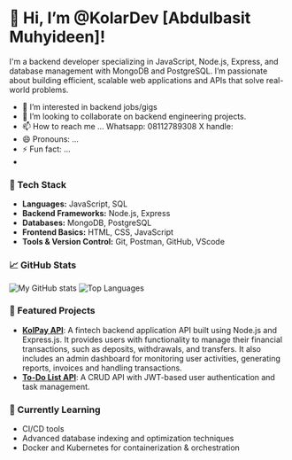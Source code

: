 # 👋 Hi, I’m @KolarDev [Abdulbasit Muhyideen]!
I'm a backend developer specializing in JavaScript, Node.js, Express, and database management with MongoDB and PostgreSQL. I’m passionate about building efficient, scalable web applications and APIs that solve real-world problems.

- 👀 I’m interested in backend jobs/gigs
- 💞️ I’m looking to collaborate on backend engineering projects.
- 📫 How to reach me ...
  Whatsapp: 08112789308
  X handle: 
- 😄 Pronouns: ...
- ⚡ Fun fact: ...
- 
### 🔧 Tech Stack
- **Languages:** JavaScript, SQL
- **Backend Frameworks:** Node.js, Express
- **Databases:** MongoDB, PostgreSQL
- **Frontend Basics:** HTML, CSS, JavaScript
- **Tools & Version Control:** Git, Postman, GitHub, VScode

### 📈 GitHub Stats
![My GitHub stats](https://github-readme-stats.vercel.app/api?username=KolarDev&show_icons=true&theme=radical)
![Top Languages](https://github-readme-stats.vercel.app/api/top-langs/?username=KolarDev&layout=compact&theme=radical)

### 🚀 Featured Projects
- **[KolPay API](https://github.com/KolarDev/KolPay)**:  A fintech backend application API built using Node.js and Express.js. It provides users with functionality to manage their financial transactions, such as deposits, withdrawals, and transfers. It also includes an admin dashboard for monitoring user activities, generating reports, invoices and handling transactions.
- **[To-Do List API](https://github.com/yourusername/todo-list-api)**: A CRUD API with JWT-based user authentication and task management.

### 🌱 Currently Learning
- CI/CD tools
- Advanced database indexing and optimization techniques
- Docker and Kubernetes for containerization & orchestration
